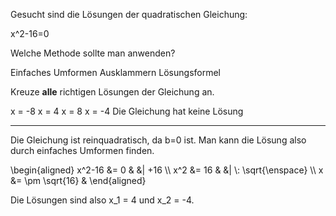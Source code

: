 Gesucht sind die Lösungen der quadratischen Gleichung:

<lx-math block>
x^2-16=0
</lx-math>

Welche Methode sollte man anwenden?

<lx-radio-group>
  <lx-radio correct>Einfaches Umformen</lx-radio>
  <lx-radio>Ausklammern</lx-radio>
  <lx-radio>Lösungsformel</lx-radio>
</lx-radio-group>
  
Kreuze **alle** richtigen Lösungen der Gleichung an.

<lx-checkbox-group>
  <lx-checkbox>
    <lx-math>x = -8</lx-math>
  </lx-checkbox>
  <lx-checkbox correct>
    <lx-math>x = 4</lx-math>
  </lx-checkbox>
  <lx-checkbox>
    <lx-math>x = 8</lx-math>
  </lx-checkbox>
  <lx-checkbox correct>
    <lx-math>x = -4</lx-math>
  </lx-checkbox>
  <lx-checkbox>
    Die Gleichung hat keine Lösung
  </lx-checkbox>
</lx-checkbox-group>
  
---

Die Gleichung ist reinquadratisch, da <lx-math>b=0</lx-math> ist. Man kann die Lösung also durch einfaches Umformen finden.

<lx-math block>
\begin{aligned}  
  x^2-16 &= 0             & &| +16 \\  
  x^2    &= 16            & &| \: \sqrt{\enspace} \\  
  x      &= \pm \sqrt{16} &  
\end{aligned}  
</lx-math>

Die Lösungen sind also <lx-math>x_1 = 4</lx-math> und <lx-math>x_2 = -4</lx-math>.

